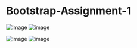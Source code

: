 # Bootstrap-Assignment-1


![image](https://user-images.githubusercontent.com/106246472/171530200-0966165d-7fdd-41a1-b76c-0f94e9c93594.png)
![image](https://user-images.githubusercontent.com/106246472/171530336-3f00627c-1c98-4fb7-9f9d-34ae07faec66.png)

![image](https://user-images.githubusercontent.com/106246472/171530392-43d269b6-90dd-48bc-b74e-252f0ee2674b.png)
![image](https://user-images.githubusercontent.com/106246472/171530428-b29893d2-4155-41da-891b-6c18db170f09.png)
